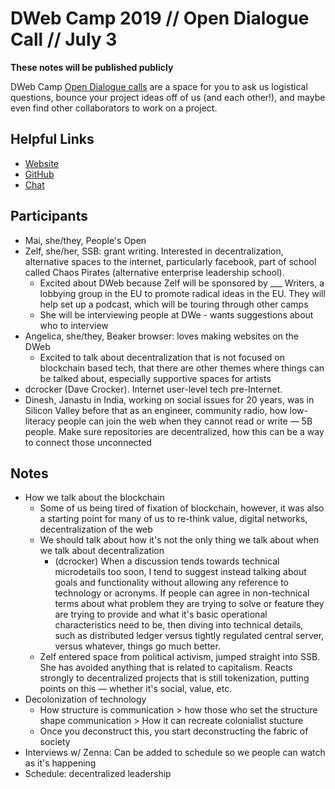 DWeb Camp 2019 // Open Dialogue Call // July 3
==============================================

**These notes will be published publicly**

DWeb Camp [Open Dialogue calls](https://github.com/dweb-camp-2019/organizing#open-dialogue-calls) are a space for you to ask us logistical questions, bounce your project ideas off of us (and each other!), and maybe even find other collaborators to work on a project.

## Helpful Links

- [Website](https://dwebcamp.org)
- [GitHub](https://github.com/dweb-camp-2019)
- [Chat](https://riot.im/app/#/room/#decentralizedweb-general:matrix.org)

## Participants

- Mai, she/they, People's Open
- Zelf, she/her, SSB: grant writing. Interested in decentralization, alternative spaces to the internet, particularly facebook, part of school called Chaos Pirates (alternative enterprise leadership school). 
    - Excited about DWeb because Zelf will be sponsored by ___ Writers, a lobbying group in the EU to promote radical ideas in the EU. They will help set up a podcast, which will be touring through other camps
    - She will be interviewing people at DWe - wants suggestions about who to interview
- Angelica, she/they, Beaker browser: loves making websites on the DWeb
    - Excited to talk about decentralization that is not focused on blockchain based tech, that there are other themes where things can be talked about, especially supportive spaces for artists
- dcrocker (Dave Crocker). Internet user-level tech pre-Internet.
- Dinesh, Janastu in India, working on social issues for 20 years, was in Silicon Valley before that as an engineer, community radio, how low-literacy people can join the web when they cannot read or write — 5B people. Make sure repositories are decentralized, how this can be a way to connect those unconnected


## Notes
- How we talk about the blockchain
    - Some of us being tired of fixation of blockchain, however, it was also a starting point for many of us to re-think value, digital networks, decentralization of the web
    - We should talk about how it's not the only thing we talk about when we talk about decentralization
        - (dcrocker) When a discussion tends towards technical microdetails too soon, I tend to suggest instead talking about goals and functionality without allowing any reference to technology or acronyms.  If people can agree in non-technical terms about what problem they are trying to solve or feature they are trying to provide and what it's basic operational characteristics need to be, then diving into technical details, such as distributed ledger versus tightly regulated central server, versus whatever, things go much better.
    - Zelf entered space from political activism, jumped straight into SSB. She has avoided anything that is related to capitalism. Reacts strongly to decentralized projects that is still tokenization, putting points on this — whether it's social, value, etc.
- Decolonization of technology
    - How structure is communication > how those who set the structure shape communication > How it can recreate colonialist stucture
    - Once you deconstruct this, you start deconstructing the fabric of society
- Interviews w/ Zenna: Can be added to schedule so we people can watch as it's happening
- Schedule: decentralized leadership
